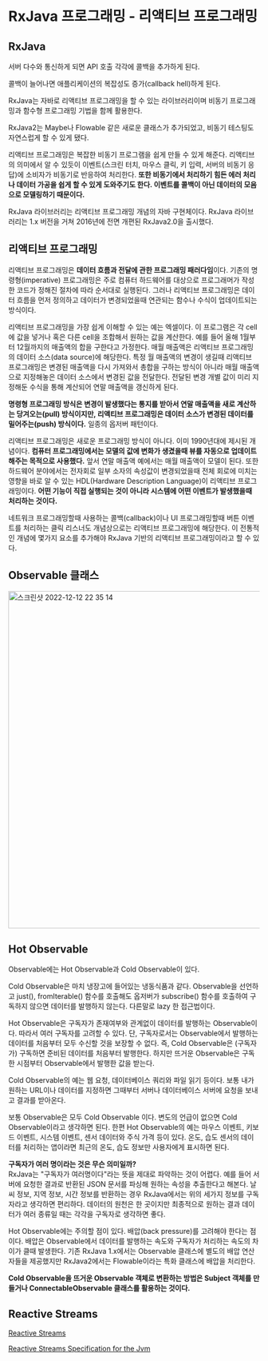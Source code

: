 # RxJava 프로그래밍 - 리액티브 프로그래밍

## RxJava
서버 다수와 통신하게 되면 API 호출 각각에 콜백을 추가하게 된다.

콜백이 늘어나면 애플리케이션의 복잡성도 증가(callback hell)하게 된다.

RxJava는 자바로 리액티브 프로그래밍을 할 수 있는 라이브러리이며 비동기 프로그래밍과 함수형 프로그래밍 기법을 함께 활용한다.

RxJava2는 Maybe나 Flowable 같은 새로운 클래스가 추가되었고, 비동기 테스팅도 자연스럽게 할 수 있게 됐다.

리액티브 프로그래밍은 복잡한 비동기 프로그램을 쉽게 만들 수 있게 해준다. 리액티브의 의미에서 알 수 있듯이 이벤트(스크린 터치, 마우스 클릭, 키 입력, 서버의 비동기 응답)에
소비자가 비동기로 반응하여 처리한다. **또한 비동기에서 처리하기 힘든 에러 처리나 데이터 가공을 쉽게 할 수 있게 도와주기도 한다. 이벤트를 콜백이 아닌 데이터의 모음으로 모델링하기 때문이다.**

RxJava 라이브러리는 리액티브 프로그래밍 개념의 자바 구현체이다. RxJava 라이브러리는 1.x 버전을 거쳐 2016년에 전면 개편된 RxJava2.0을 출시했다.

## 리액티브 프로그래밍
리액티브 프로그래밍은 **데이터 흐름과 전달에 관한 프로그래밍 패러다임**이다. 기존의 명령형(imperative) 프로그래밍은 주로 컴퓨터 하드웨어를 대상으로 프로그래머가 작성한 코드가 정해진 절차에 따라 순서대로 실행된다. 그러나 리액티브 프로그래밍은 데이터 흐름을 먼저 정의하고 데이터가 변경되었을때 연관되는 함수나 수식이 업데이트되는 방식이다.

리액티브 프로그래밍을 가장 쉽게 이해할 수 있는 예는 엑셀이다. 이 프로그램은 각 cell에 값을 넣거나 혹은 다른 cell을 조합해서 원하는 값을 계산한다. 예를 들어 올해 1월부터 12월까지의 매출액의 합을 구한다고 가정한다. 매월 매출액은 리액티브 프로그래밍의 데이터 소스(data source)에 해당한다. 특정 월 매출액의 변경이 생길때 리액티브 프로그래밍은 변경된 매출액을 다시 가져와서 총합을 구하는 방식이 아니라 매월 매출액으로 지정해놓은 데이터 소스에서 변경된 값을 전달한다. 전달된 변경 개별 값이 미리 지정해둔 수식을 통해 계산되어 연말 매출액을 갱신하게 된다.

**명령형 프로그래밍 방식은 변경이 발생했다는 통지를 받아서 연말 매출액을 새로 계산하는 당겨오는(pull) 방식이지만, 리액티브 프로그래밍은 데이터 소스가 변경된 데이터를 밀어주는(push) 방식이다.** 일종의 옵저버 패턴이다.

리액티브 프로그래밍은 새로운 프로그래밍 방식이 아니다. 이미 1990년대에 제시된 개념이다. **컴퓨터 프로그래밍에서는 모델의 값에 변화가 생겼을때 뷰를 자동으로 업데이트해주는 목적으로 사용했다.** 앞서 연말 매출액 예에서는 매월 매출액이 모델이 된다. 또한 하드웨어 분야에서는 전자회로 일부 소자의 속성값이 변경되었을때 전체 회로에 미치는 영향을 바로 알 수 있는 HDL(Hardware Description Language)이 리액티브 프로그래밍이다. **어떤 기능이 직접 실행되는 것이 아니라 시스템에 어떤 이벤트가 발생했을때 처리하는 것이다.**

네트워크 프로그래밍할때 사용하는 콜백(callback)이나 UI 프로그래밍할때 버튼 이벤트를 처리하는 클릭 리스너도 개념상으로는 리액티브 프로그래밍에 해당한다. 이 전통적인 개념에 몇가지 요소를 추가해야 RxJava 기반의 리액티브 프로그래밍이라고 할 수 있다.

## Observable 클래스
<img width="675" alt="스크린샷 2022-12-12 22 35 14" src="https://user-images.githubusercontent.com/14847562/207060926-ab218d41-2ee0-4013-b4e1-ce8cb0d48041.png">

## Hot Observable
Observable에는 Hot Observable과 Cold Observable이 있다. 

Cold Observable은 마치 냉장고에 들어있는 냉동식품과 같다. Observable을 선언하고 just(), fromIterable() 함수를 호출해도 옵저버가 subscribe() 함수를 호출하여 구독하지 않으면 데이터를 발행하지 않는다. 다른말로 lazy 한 접근법이다.

Hot Observable은 구독자가 존재여부와 관계없이 데이터를 발행하는 Observable이다. 따라서 여러 구독자를 고려할 수 있다. 단, 구독자로서는 Observable에서 발행하는 데이터를 처음부터 모두 수신할 것을 보장할 수 없다. 즉, Cold Observable은 (구독자가) 구독하면 준비된 데이터를 처음부터 발행한다. 하지만 뜨거운 Observable은 구독한 시점부터 Observable에서 발행한 값을 받는다.

Cold Observable의 예는 웹 요청, 데이터베이스 쿼리와 파일 읽기 등이다. 보통 내가 원하는 URL이나 데이터를 지정하면 그때부터 서버나 데이터베이스 서버에 요청을 보내고 결과를 받아온다.

보통 Observable은 모두 Cold Observable 이다. 변도의 언급이 없으면 Cold Observable이라고 생각하면 된다. 한편 Hot Observable의 예는 마우스 이벤트, 키보드 이벤트, 시스템 이벤트, 센서 데이터와 주식 가격 등이 있다. 온도, 습도 센서의 데이터를 처리하는 앱이라면 최근의 온도, 습도 정보만 사용자에게 표시하면 된다.

**구독자가 여러 명이라는 것은 무슨 의미일까?**<br>
RxJava는 "구독자가 여러명이다"라는 뜻을 제대로 파악하는 것이 어렵다. 예를 들어 서버에 요청한 결과로 반환된 JSON 문서를 파싱해 원하는 속성을 추출한다고 해본다. 날씨 정보, 지역 정보, 시간 정보를 반환하는 경우 RxJava에서는 위의 세가지 정보를 구독자라고 생각하면 편리하다. 데이터의 원천은 한 곳이지만 최종적으로 원하는 결과 데이터가 여러 종류일 때는 각각을 구독자로 생각하면 좋다.

Hot Observable에는 주의할 점이 있다. 배압(back pressure)를 고려해야 한다는 점이다. 배압은 Observable에서 데이터를 발행하는 속도와 구독자가 처리하는 속도의 차이가 클때 발생한다. 기존 RxJava 1.x에서는 Observable 클래스에 별도의 배압 연산자들을 제공했지만 RxJava2에서는 Flowable이라는 특화 클래스에 배압을 처리한다.

**Cold Observable을 뜨거운 Observable 객체로 변환하는 방법은 Subject 객체를 만들거나 ConnectableObservable 클래스를 활용하는 것이다.**

## Reactive Streams
[Reactive Streams](http://www.reactive-streams.org/)

[Reactive Streams Specification for the Jvm](https://github.com/reactive-streams/reactive-streams-jvm)


